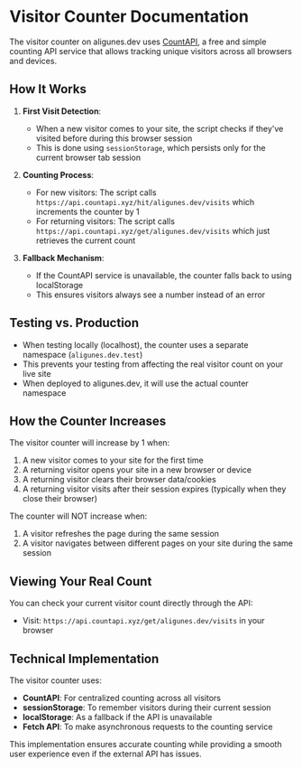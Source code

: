 # Visitor Counter Documentation

The visitor counter on aligunes.dev uses [CountAPI](https://countapi.xyz/), a free and simple counting API service that allows tracking unique visitors across all browsers and devices.

## How It Works

1. **First Visit Detection**:
   - When a new visitor comes to your site, the script checks if they've visited before during this browser session
   - This is done using `sessionStorage`, which persists only for the current browser tab session

2. **Counting Process**:
   - For new visitors: The script calls `https://api.countapi.xyz/hit/aligunes.dev/visits` which increments the counter by 1
   - For returning visitors: The script calls `https://api.countapi.xyz/get/aligunes.dev/visits` which just retrieves the current count

3. **Fallback Mechanism**:
   - If the CountAPI service is unavailable, the counter falls back to using localStorage
   - This ensures visitors always see a number instead of an error

## Testing vs. Production

- When testing locally (localhost), the counter uses a separate namespace (`aligunes.dev.test`)
- This prevents your testing from affecting the real visitor count on your live site
- When deployed to aligunes.dev, it will use the actual counter namespace

## How the Counter Increases

The visitor counter will increase by 1 when:

1. A new visitor comes to your site for the first time
2. A returning visitor opens your site in a new browser or device
3. A returning visitor clears their browser data/cookies
4. A returning visitor visits after their session expires (typically when they close their browser)

The counter will NOT increase when:

1. A visitor refreshes the page during the same session
2. A visitor navigates between different pages on your site during the same session

## Viewing Your Real Count

You can check your current visitor count directly through the API:
- Visit: `https://api.countapi.xyz/get/aligunes.dev/visits` in your browser

## Technical Implementation

The visitor counter uses:

- **CountAPI**: For centralized counting across all visitors
- **sessionStorage**: To remember visitors during their current session
- **localStorage**: As a fallback if the API is unavailable
- **Fetch API**: To make asynchronous requests to the counting service

This implementation ensures accurate counting while providing a smooth user experience even if the external API has issues. 